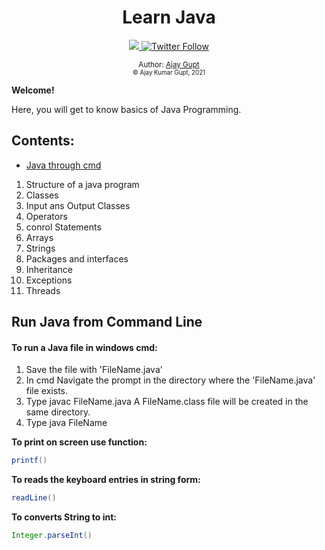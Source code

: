 <div align="center">
  <h1>Learn Java</h1>
  <a class="header-badge" target="_blank" href="https://www.linkedin.com/in/ajay-gupt-a93b53192/">
  <img src="https://img.shields.io/badge/style--5eba00.svg?label=LinkedIn&logo=linkedin&style=social">
  </a>
  <a class="header-badge" target="_blank" href="https://twitter.com/_codesaj">
  <img alt="Twitter Follow" src="https://img.shields.io/twitter/follow/_codesaj?style=social">
  </a>

<sub>Author:
<a href="https://ajay3007.github.io/" target="_blank">Ajay Gupt</a><br>
<small>&copy; Ajay Kumar Gupt, 2021</small>
</sub>

</div>
</div>

**Welcome!**

Here, you will get to know basics of Java Programming.

## Contents:

- [Java through cmd](#run-java-from-command-line)

1. Structure of a java program
2. Classes
3. Input ans Output Classes
4. Operators
5. conrol Statements
6. Arrays
7. Strings
8. Packages and interfaces
9. Inheritance
10. Exceptions
11. Threads

## Run Java from Command Line

#### To run a Java file in windows cmd:

1. Save the file with 'FileName.java'
2. In cmd Navigate the prompt in the directory where the 'FileName.java' file exists.
3. Type javac FileName.java
   A FileName.class file will be created in the same directory.
4. Type java FileName

**To print on screen use function:**

```java
printf()
```

**To reads the keyboard entries in string form:**

```java
readLine()
```

**To converts String to int:**

```java
Integer.parseInt()
```
